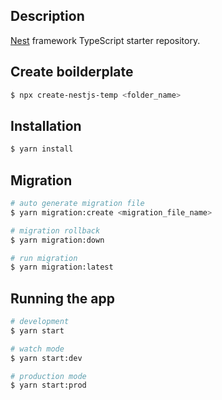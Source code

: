 
## Description

[Nest](https://github.com/nestjs/nest) framework TypeScript starter repository.

## Create boilderplate

```bash
$ npx create-nestjs-temp <folder_name>
```


## Installation

```bash
$ yarn install
```

## Migration

```bash
# auto generate migration file
$ yarn migration:create <migration_file_name>

# migration rollback
$ yarn migration:down

# run migration
$ yarn migration:latest
```

## Running the app

```bash
# development
$ yarn start

# watch mode
$ yarn start:dev

# production mode
$ yarn start:prod
```
